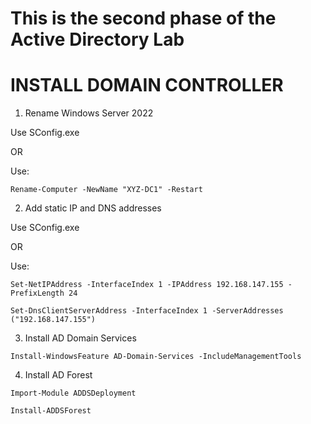 # This is the second phase of the Active Directory Lab

# INSTALL DOMAIN CONTROLLER

1. Rename Windows Server 2022

Use SConfig.exe

OR

Use:
```
Rename-Computer -NewName "XYZ-DC1" -Restart
```

2. Add static IP and DNS addresses

Use SConfig.exe

OR

Use:
```
Set-NetIPAddress -InterfaceIndex 1 -IPAddress 192.168.147.155 -PrefixLength 24
```

```
Set-DnsClientServerAddress -InterfaceIndex 1 -ServerAddresses ("192.168.147.155")
```

3. Install AD Domain Services

```
Install-WindowsFeature AD-Domain-Services -IncludeManagementTools
```

4. Install AD Forest

```
Import-Module ADDSDeployment
```

```
Install-ADDSForest
```